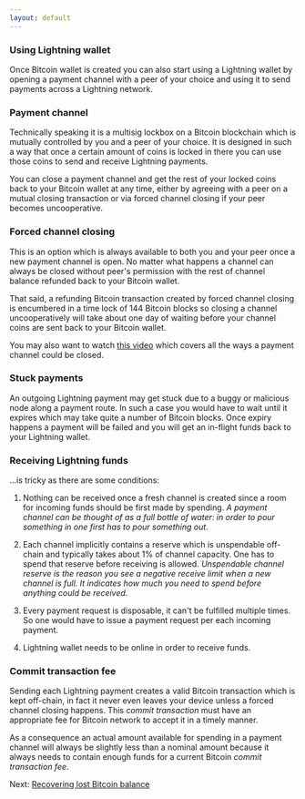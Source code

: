 ```yaml
---
layout: default
---
```


### [](#using-lightning-wallet)Using Lightning wallet

Once Bitcoin wallet is created you can also start using a Lightning wallet by opening a payment channel with a peer of your choice and using it to send payments across a Lightning network.

### [](#payment-channel)Payment channel

Technically speaking it is a multisig lockbox on a Bitcoin blockchain which is mutually controlled by you and a peer of your choice. It is designed in such a way that once a certain amount of coins is locked in there you can use those coins to send and receive Lightning payments. 

You can close a payment channel and get the rest of your locked coins back to your Bitcoin wallet at any time, either by agreeing with a peer on a mutual closing transaction or via forced channel closing if your peer becomes uncooperative.

### [](#forced-channel-closing)Forced channel closing

This is an option which is always available to both you and your peer once a new payment channel is open. No matter what happens a channel can always be closed without peer's permission with the rest of channel balance refunded back to your Bitcoin wallet.

That said, a refunding Bitcoin transaction created by forced channel closing is encumbered in a time lock of 144 Bitcoin blocks so closing a channel uncooperatively will take about one day of waiting before your channel coins are sent back to your Bitcoin wallet.

You may also want to watch [this video](https://www.youtube.com/watch?v=H-WJPjAp5u8) which covers all the ways a payment channel could be closed.

### [](#stuck-payments)Stuck payments  

An outgoing Lightning payment may get stuck due to a buggy or malicious node along a payment route. In such a case you would have to wait until it expires which may take quite a number of Bitcoin blocks. Once expiry happens a payment will be failed and you will get an in-flight funds back to your Lightning wallet.

### [](#receiving-lightning-funds)Receiving Lightning funds  

...is tricky as there are some conditions: 

1. Nothing can be received once a fresh channel is created since a room for incoming funds should be first made by spending. *A payment channel can be thought of as a full bottle of water: in order to pour something in one first has to pour something out*.

2. Each channel implicitly contains a reserve which is unspendable off-chain and typically takes about 1% of channel capacity. One has to spend that reserve before receiving is allowed. *Unspendable channel reserve is the reason you see a negative receive limit when a new channel is full. It indicates how much you need to spend before anything could be received*.

3. Every payment request is disposable, it can't be fulfilled multiple times. So one would have to issue a payment request per each incoming payment.

4. Lightning wallet needs to be online in order to receive funds.


### [](#commit-transaction-fee)Commit transaction fee

Sending each Lightning payment creates a valid Bitcoin transaction which is kept off-chain, in fact it never even leaves your device unless a forced channel closing happens. This *commit transaction* must have an appropriate fee for Bitcoin network to accept it in a timely manner.

As a consequence an actual amount available for spending in a payment channel will always be slightly less than a nominal amount because it always needs to contain enough funds for a current Bitcoin *commit transaction fee*.

Next: [Recovering lost Bitcoin balance](http://lightning-wallet.com/recovering-lost-bitcoin-balance.html#recovering-lost-bitcoin-balance)

